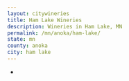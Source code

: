```yaml
---
layout: citywineries
title: Ham Lake Wineries
description: Wineries in Ham Lake, MN
permalink: /mn/anoka/ham-lake/
state: mn
county: anoka
city: ham lake
---
```

-
